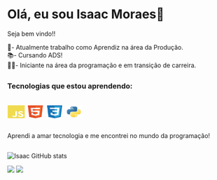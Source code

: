 <div><h1>Olá, eu sou Isaac Moraes🤗</h1>
<p>Seja bem vindo!!</p>
</div>

💼- Atualmente trabalho como Aprendiz na área da Produção. <br>
📚- Cursando ADS! <br>
👨‍💻- Iniciante na área da programação e em transição de carreira. <br>

##

<h3>Tecnologias que estou aprendendo:</h3>

<div style="display: inline_block"><br>
  <img align="center" alt="Isaac-Js" height="30" width="40" src="https://raw.githubusercontent.com/devicons/devicon/master/icons/javascript/javascript-plain.svg">
  <img align="center" alt="Isaac-Html5" height="30" width="40" src="https://raw.githubusercontent.com/devicons/devicon/master/icons/html5/html5-original.svg">
  <img align="center" alt="Isaac-CSS" height="30" width="40" src="https://raw.githubusercontent.com/devicons/devicon/master/icons/css3/css3-original.svg">
  <img align="center" alt="Isaac-Python" height="30" width="40" src="https://raw.githubusercontent.com/devicons/devicon/master/icons/python/python-original.svg">
</div><br>

<p>Aprendi a amar tecnologia e me encontrei no mundo da programação!</p>
  
  ##
  
![Isaac GitHub stats](https://github-readme-stats.vercel.app/api?username=ZhackMorr&show_icons=true&theme=highcontrast)

  
 <div> 
  <a href="https://www.instagram.com/zac.moraes.dev/" target="_blank"><img src="https://img.shields.io/badge/-Instagram-%23E4405F?style=for-the-badge&logo=instagram&logoColor=white" target="_blank"></a>
  <a href="https://www.linkedin.com/in/isaac-moraes-38995a21b/" target="_blank"><img src="https://img.shields.io/badge/-LinkedIn-%230077B5?style=for-the-badge&logo=linkedin&logoColor=white" target="_blank"></a> 
</div><br>
